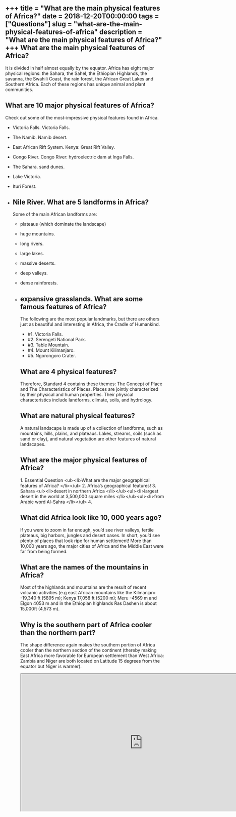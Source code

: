 +++
title = "What are the main physical features of Africa?"
date = 2018-12-20T00:00:00
tags = ["Questions"]
slug = "what-are-the-main-physical-features-of-africa"
description = "What are the main physical features of Africa?"
+++
What are the main physical features of Africa?
----------------------------------------------

It is divided in half almost equally by the equator. Africa has eight major physical regions: the Sahara, the Sahel, the Ethiopian Highlands, the savanna, the Swahili Coast, the rain forest, the African Great Lakes and Southern Africa. Each of these regions has unique animal and plant communities.

What are 10 major physical features of Africa?
----------------------------------------------

Check out some of the most-impressive physical features found in Africa.

- Victoria Falls. Victoria Falls.
- The Namib. Namib desert.
- East African Rift System. Kenya: Great Rift Valley.
- Congo River. Congo River: hydroelectric dam at Inga Falls.
- The Sahara. sand dunes.
- Lake Victoria.
- Ituri Forest.
- Nile River. What are 5 landforms in Africa?
    -------------------------------
    
    Some of the main African landforms are:
    
    
    - plateaus (which dominate the landscape)
    - huge mountains.
    - long rivers.
    - large lakes.
    - massive deserts.
    - deep valleys.
    - dense rainforests.
    - expansive grasslands. What are some famous features of Africa?
        ----------------------------------------
        
        The following are the most popular landmarks, but there are others just as beautiful and interesting in Africa, the Cradle of Humankind.
        
        
        - \#1. Victoria Falls.
        - \#2. Serengeti National Park.
        - \#3. Table Mountain.
        - \#4. Mount Kilimanjaro.
        - \#5. Ngorongoro Crater.
        
        What are 4 physical features?
        -----------------------------
        
        Therefore, Standard 4 contains these themes: The Concept of Place and The Characteristics of Places. Places are jointly characterized by their physical and human properties. Their physical characteristics include landforms, climate, soils, and hydrology.
        
        What are natural physical features?
        -----------------------------------
        
        A natural landscape is made up of a collection of landforms, such as mountains, hills, plains, and plateaus. Lakes, streams, soils (such as sand or clay), and natural vegetation are other features of natural landscapes.
        
        What are the major physical features of Africa?
        -----------------------------------------------
        
        1\. Essential Question &lt;ul&gt;&lt;li&gt;What are the major geographical features of Africa? &lt;/li&gt;&lt;/ul&gt; 2. Africa’s geographical features! 3. Sahara &lt;ul&gt;&lt;li&gt;desert in northern Africa &lt;/li&gt;&lt;/ul&gt;&lt;ul&gt;&lt;li&gt;largest desert in the world at 3,500,000 square miles &lt;/li&gt;&lt;/ul&gt;&lt;ul&gt;&lt;li&gt;from Arabic word Al-Sahra &lt;/li&gt;&lt;/ul&gt; 4.
        
        What did Africa look like 10, 000 years ago?
        --------------------------------------------
        
        If you were to zoom in far enough, you’d see river valleys, fertile plateaus, big harbors, jungles and desert oases. In short, you’d see plenty of places that look ripe for human settlement! More than 10,000 years ago, the major cities of Africa and the Middle East were far from being formed.
        
        What are the names of the mountains in Africa?
        ----------------------------------------------
        
        Most of the highlands and mountains are the result of recent volcanic activities (e.g east African mountains like the Kilmanjaro -19,340 ft (5895 m); Kenya 17,058 ft (5200 m); Meru -4569 m and Elgon 4053 m and in the Ethiopian highlands Ras Dashen is about 15,000ft (4,573 m).
        
        Why is the southern part of Africa cooler than the northern part?
        -----------------------------------------------------------------
        
        The shape difference again makes the southern portion of Africa cooler than the northern section of the continent (thereby making East Africa more favorable for European settlement than West Africa: Zambia and Niger are both located on Latitude 15 degrees from the equator but Niger is warmer).
        
        <iframe allow="accelerometer; autoplay; clipboard-write; encrypted-media; gyroscope; picture-in-picture" allowfullscreen="" class="__youtube_prefs__  epyt-is-override  no-lazyload" data-no-lazy="1" data-origheight="433" data-origwidth="770" data-skipgform_ajax_framebjll="" height="433" id="_ytid_57639" loading="lazy" src="https://www.youtube.com/embed/7JYDblP4GaM?enablejsapi=1&autoplay=0&cc_load_policy=0&cc_lang_pref=&iv_load_policy=1&loop=0&modestbranding=0&rel=1&fs=1&playsinline=0&autohide=2&theme=dark&color=red&controls=1&" title="YouTube player" width="770"></iframe>